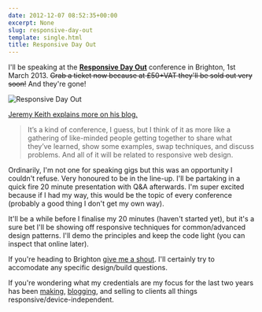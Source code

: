 ```yaml
---
date: 2012-12-07 08:52:35+00:00
excerpt: None
slug: responsive-day-out
template: single.html
title: Responsive Day Out
---
```


I'll be speaking at the **[Responsive Day Out](http://responsiveconf.com/)** conference in Brighton, 1st March 2013. <del>Grab a ticket now because at £50+VAT they'll be sold out very soon!</del> And they're gone!

![Responsive Day Out](/images/2012/12/responsive-day-out.jpg)

[Jeremy Keith explains more on his blog.](http://adactio.com/journal/5907/)

> It’s a kind of conference, I guess, but I think of it as more like a gathering of like-minded people getting together to share what they’ve learned, show some examples, swap techniques, and discuss problems. And all of it will be related to responsive web design.

Ordinarily, I'm not one for speaking gigs but this was an opportunity I couldn't refuse. Very honoured to be in the line-up. I'll be partaking in a quick fire 20 minute presentation with Q&A afterwards. I'm super excited because if I had my way, this would be the topic of every conference (probably a good thing I don't get my own way).

It'll be a while before I finalise my 20 minutes (haven't started yet), but it's a sure bet I'll be showing off responsive techniques for common/advanced design patterns. I'll demo the principles and keep the code light (you can inspect that online later).

If you're heading to Brighton [give me a shout](http://twitter.com/dbushell). I'll certainly try to accomodate any specific design/build questions.

If you're wondering what my credentials are my focus for the last two years has been [making](/2012/06/17/passenger-focus-responsive-web-design-case-study/), [blogging](/?s=responsive), and selling to clients all things responsive/device-independent.
